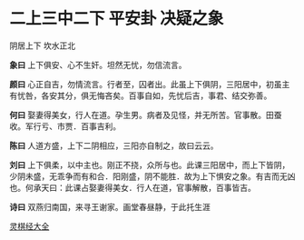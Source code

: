 # 二上三中二下 平安卦 决疑之象

阴居上下 坎水正北

**象曰** 上下俱安、心不生奸。坦然无忧，勿信流言。

**颜曰** 心正自吉，勿情流言。行者至，囚者出。此虽上下俱阴，三阳居中，初虽主有忧咎，各安其分，俱无悔吝矣。百事自如，先忧后吉，事君、结交弥善。

**何曰** 娶妻得美女，行人在道。孕生男。病者及见怪，并无所苦。官事散。田蚕收。军行亏、市贾．百事吉利。

**陈曰** 人道方盛，上下二阴相应，三阳亦自制之，故曰云云。

**刘曰** 上下俱柔，以中主也。刚正不挠，众所与也。此课三阳居中，而上下皆阴，少阴未盛，无乖争而有和合．阳刚盛，阴不能胜．故为上下惧安之象。有吉而无凶也。何承天曰：此课占娶妻得美女．行人在道，官事解散，百事皆吉。

**诗曰** 双燕归南国，来寻王谢家。画堂春昼静，于此托生涯

[灵棋经大全](README.md)

